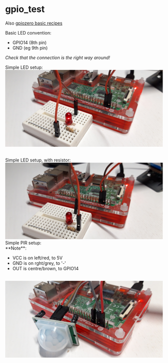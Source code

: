 # gpio_test

Also [gpiozero basic recipes](https://gpiozero.readthedocs.io/en/stable/recipes.html)

Basic LED convention:
* GPIO14 (8th pin)
* GND (eg 9th pin)

_Check that the connection is the right way around!_


Simple LED setup:<br/>
<img src="https://raw.githubusercontent.com/richardbw/gpio_test/main/img/20210220_171910.jpg" width="550"/>


<br/>
Simple LED setup, with resistor:<br/>
<img src="https://raw.githubusercontent.com/richardbw/gpio_test/main/img/20210220_171927.jpg" width="550"/>

<br/>
Simple PIR setup:<br/>
**Note**: 

- VCC is on left/red, to 5V
- GND is on rght/grey, to '-'
- OUT is centre/brown, to GPIO14
<br/>
<img src="https://raw.githubusercontent.com/richardbw/gpio_test/main/img/20210220_155255.jpg" width="550"/>

